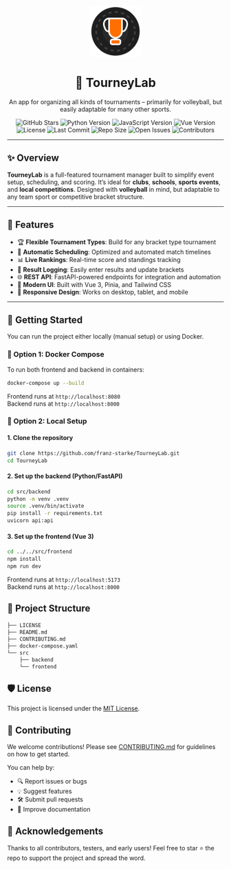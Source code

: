<p align="center">
  <img src="images/logo.svg" alt="TourneyLab Logo" width="120" height="120">
</p>

<h1 align="center" id="title">🏐 TourneyLab</h1>

<p align="center" id="description">
  An app for organizing all kinds of tournaments – primarily for volleyball, but easily adaptable for many other sports.
</p>

<p align="center">
  <img src="https://img.shields.io/github/stars/franz-starke/SE-Volleyball-Turnier-Belegprojekt?style=social" alt="GitHub Stars">
  <img src="https://img.shields.io/badge/python-3.11%2B-blue.svg" alt="Python Version">
  <img src="https://img.shields.io/badge/javascript-ES2022-yellow?logo=javascript" alt="JavaScript Version">
  <img src="https://img.shields.io/badge/vue-3.4.15-brightgreen?logo=vue.js&logoColor=white" alt="Vue Version">
  <img src="https://img.shields.io/github/license/franz-starke/SE-Volleyball-Turnier-Belegprojekt" alt="License">
  <img src="https://img.shields.io/github/last-commit/franz-starke/SE-Volleyball-Turnier-Belegprojekt" alt="Last Commit">
  <img src="https://img.shields.io/github/repo-size/franz-starke/SE-Volleyball-Turnier-Belegprojekt" alt="Repo Size">
  <img src="https://img.shields.io/github/issues/franz-starke/SE-Volleyball-Turnier-Belegprojekt" alt="Open Issues">
  <img src="https://img.shields.io/github/contributors/franz-starke/SE-Volleyball-Turnier-Belegprojekt" alt="Contributors">
</p>

---

## ✨ Overview

**TourneyLab** is a full-featured tournament manager built to simplify event setup, scheduling, and scoring. It’s ideal for **clubs**, **schools**, **sports events**, and **local competitions**. Designed with **volleyball** in mind, but adaptable to any team sport or competitive bracket structure.

---

## 🔧 Features

- 🏆 **Flexible Tournament Types**: Build for any bracket type tournament
- 📅 **Automatic Scheduling**: Optimized and automated match timelines
- 📊 **Live Rankings**: Real-time score and standings tracking
- 📝 **Result Logging**: Easily enter results and update brackets
- 🌐 **REST API**: FastAPI-powered endpoints for integration and automation
- 🎨 **Modern UI**: Built with Vue 3, Pinia, and Tailwind CSS
- 📱 **Responsive Design**: Works on desktop, tablet, and mobile

---

## 🚀 Getting Started

You can run the project either locally (manual setup) or using Docker.

### 🐳 Option 1: Docker Compose
To run both frontend and backend in containers:

```bash
docker-compose up --build
```

Frontend runs at `http://localhost:8080` \
Backend runs at `http://localhost:8000`

### 🔧 Option 2: Local Setup
#### 1. Clone the repository

```bash
git clone https://github.com/franz-starke/TourneyLab.git
cd TourneyLab
```

#### 2. Set up the backend (Python/FastAPI)
```bash
cd src/backend
python -m venv .venv
source .venv/bin/activate
pip install -r requirements.txt
uvicorn api:api
```

#### 3. Set up the frontend (Vue 3)
```bash
cd ../../src/frontend
npm install
npm run dev
```

Frontend runs at `http://localhost:5173` \
Backend runs at `http://localhost:8000`

## 📁 Project Structure
```
├── LICENSE
├── README.md
├── CONTRIBUTING.md
├── docker-compose.yaml
└── src
    ├── backend
    └── frontend
```

## 🛡 License

This project is licensed under the [MIT License](LICENSE).

## 🤝 Contributing

We welcome contributions!
Please see [CONTRIBUTING.md](CONTRIBUTING.md) for guidelines on how to get started.

You can help by:
- 🔍 Report issues or bugs
- 💡 Suggest features
- 🛠 Submit pull requests
- 📝 Improve documentation

## 🙌 Acknowledgements
Thanks to all contributors, testers, and early users!
Feel free to star ⭐ the repo to support the project and spread the word.
